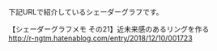 下記URLで紹介しているシェーダーグラフです。<br>

【シェーダーグラフメモ その21】近未来感のあるリングを作る 
<br>
http://r-ngtm.hatenablog.com/entry/2018/12/10/001723
